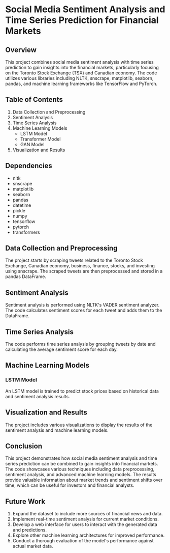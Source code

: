 # Social Media Sentiment Analysis and Time Series Prediction for Financial Markets

## Overview

This project combines social media sentiment analysis with time series prediction to gain insights into the financial markets, particularly focusing on the Toronto Stock Exchange (TSX) and Canadian economy. The code utilizes various libraries including NLTK, snscrape, matplotlib, seaborn, pandas, and machine learning frameworks like TensorFlow and PyTorch.

## Table of Contents

1. Data Collection and Preprocessing
2. Sentiment Analysis
3. Time Series Analysis
4. Machine Learning Models
   - LSTM Model
   - Transformer Model
   - GAN Model
5. Visualization and Results

## Dependencies

- nltk
- snscrape
- matplotlib
- seaborn
- pandas
- datetime
- pickle
- numpy
- tensorflow
- pytorch
- transformers

## Data Collection and Preprocessing

The project starts by scraping tweets related to the Toronto Stock Exchange, Canadian economy, business, finance, stocks, and investing using snscrape. The scraped tweets are then preprocessed and stored in a pandas DataFrame.


## Sentiment Analysis

Sentiment analysis is performed using NLTK's VADER sentiment analyzer. The code calculates sentiment scores for each tweet and adds them to the DataFrame.


## Time Series Analysis

The code performs time series analysis by grouping tweets by date and calculating the average sentiment score for each day.


## Machine Learning Models

### LSTM Model

An LSTM model is trained to predict stock prices based on historical data and sentiment analysis results.


## Visualization and Results

The project includes various visualizations to display the results of the sentiment analysis and machine learning models.


## Conclusion

This project demonstrates how social media sentiment analysis and time series prediction can be combined to gain insights into financial markets. The code showcases various techniques including data preprocessing, sentiment analysis, and advanced machine learning models. The results provide valuable information about market trends and sentiment shifts over time, which can be useful for investors and financial analysts.

## Future Work

1. Expand the dataset to include more sources of financial news and data.
2. Implement real-time sentiment analysis for current market conditions.
3. Develop a web interface for users to interact with the generated data and predictions.
4. Explore other machine learning architectures for improved performance.
5. Conduct a thorough evaluation of the model's performance against actual market data.

